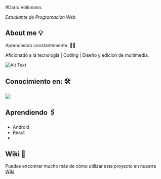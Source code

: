 #Dario Volkmann.

_Estudiante de Programacion Web_

## About me 💡

Aprendiendo constantemente. 👨‍💻

Aficionado a la tecnologia | Coding | Diseño y edicion de multimedia. 



![Alt Text](https://media.giphy.com/media/26tn33aiTi1jkl6H6/giphy.gif?cid=790b7611c377319cfaee2808e278df10cbb97ca0896c2069&rid=giphy.gif&ct=g)


## Conocimiento en: 🛠️

![](https://i.postimg.cc/T36sKYkZ/SKILLS.png)


## Aprendiendo 🖇️

+ Android 
+ React
+ 

## Wiki 📖

Puedes encontrar mucho más de cómo utilizar este proyecto en nuestra [Wiki](https://github.com/tu/proyecto/wiki)

